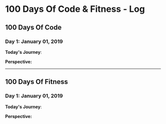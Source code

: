 # 100 Days Of Code & Fitness - Log

## 100 Days Of Code

### Day 1: January 01, 2019

**Today's Journey**: 

**Perspective:** 

---

## 100 Days Of Fitness
### Day 1: January 01, 2019

**Today's Journey**: 

**Perspective:** 
